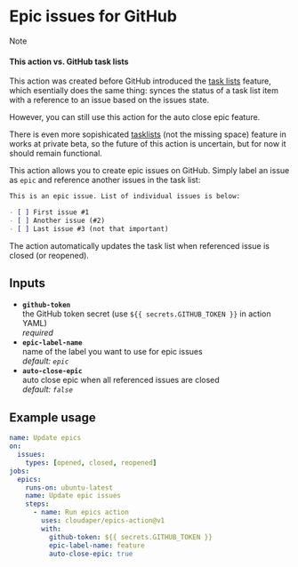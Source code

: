 # Epic issues for GitHub

> [!NOTE]
> #### This action vs. GitHub task lists
>
> This action was created before GitHub introduced the [task lists](https://docs.github.com/en/get-started/writing-on-github/working-with-advanced-formatting/about-task-lists) feature, which esentially does the same thing: synces the status of a task list item with a reference to an issue based on the issues state.
>
> However, you can still use this action for the auto close epic feature.
>
> There is even more sopishicated [tasklists](https://docs.github.com/en/issues/managing-your-tasks-with-tasklists) (not the missing space) feature in works at private beta, so the future of this action is uncertain, but for now it should remain functional.

This action allows you to create epic issues on GitHub. Simply label an issue as `epic` and reference another issues in the task list:

```markdown
This is an epic issue. List of individual issues is below:

- [ ] First issue #1
- [ ] Another issue (#2)
- [ ] Last issue #3 (not that important)
```

The action automatically updates the task list when referenced issue is closed (or reopened).

## Inputs

- **`github-token`**  
  the GitHub token secret (use `${{ secrets.GITHUB_TOKEN }}` in action YAML)  
  _required_
- **`epic-label-name`**  
  name of the label you want to use for epic issues  
  _default: `epic`_
- **`auto-close-epic`**  
  auto close epic when all referenced issues are closed  
  _default: `false`_

## Example usage

```yaml
name: Update epics
on:
  issues:
    types: [opened, closed, reopened]
jobs:
  epics:
    runs-on: ubuntu-latest
    name: Update epic issues
    steps:
      - name: Run epics action
        uses: cloudaper/epics-action@v1
        with:
          github-token: ${{ secrets.GITHUB_TOKEN }}
          epic-label-name: feature
          auto-close-epic: true
```
